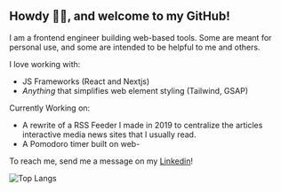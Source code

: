 ## Howdy 👋🏿, and welcome to my GitHub!

I am a frontend engineer building web-based tools. Some are meant for personal use, and some are intended to be helpful to me and others.

I love working with:
- JS Frameworks (React and Nextjs)
- _Anything_ that simplifies web element styling (Tailwind, GSAP)

Currently Working on:
- A rewrite of a RSS Feeder I made in 2019 to centralize the articles interactive media news sites that I usually read.
- A Pomodoro timer built on web-

To reach me, send me a message on my [Linkedin](https://www.linkedin.com/in/andrew-ohakam/)!

<!--![User Stats](https://github-readme-stats.vercel.app/api?username=andlas98&count_private=true&include_all_commits=true&show_icons=true&title_color=007bff&text_color=e7e7e7&icon_color=007bff&bg_color=171c28) -->

![Top Langs](https://github-readme-stats.vercel.app/api/top-langs/?username=andlas98&layout=compact&title_color=007bff&text_color=e7e7e7&icon_color=007bff&bg_color=171c28)
<!--
**andlas98/andlas98** is a ✨ _special_ ✨ repository because its `README.md` (this file) appears on your GitHub profile.

Here are some ideas to get you started:

- 🔭 I’m currently working on ...
- 🌱 I’m currently learning ...
- 👯 I’m looking to collaborate on ...
- 🤔 I’m looking for help with ...
- 💬 Ask me about ...
- 📫 How to reach me: ...
- 😄 Pronouns: ...
- ⚡ Fun fact: ...
-->
